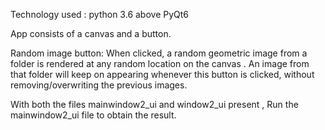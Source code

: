 Technology used :       python 3.6 above
                        PyQt6

  

  App consists of a canvas and a button.

  Random image button: 
              When clicked, a random geometric image from a folder is rendered at any random location on the canvas .
              An image from that folder will keep on appearing whenever this button is clicked, without removing/overwriting 
              the previous images.
                
                
 With both the files mainwindow2_ui and window2_ui present , Run the mainwindow2_ui file to obtain the result.

